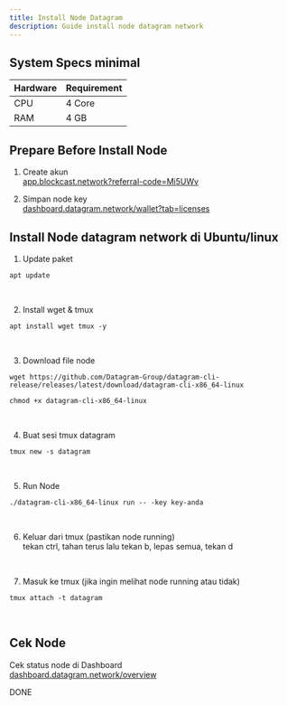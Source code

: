 ```yaml
---
title: Install Node Datagram
description: Guide install node datagram network
---
```


## System Specs minimal
| Hardware    |	Requirement|
|-------------|--------------|
| CPU	        | 4 Core      |
| RAM	        | 4 GB         |


## Prepare Before Install Node
1. Create akun  
<a href="https://app.blockcast.network?referral-code=Mi5UWv" target="_blank" rel="noopener noreferrer">app.blockcast.network?referral-code=Mi5UWv</a>

2. Simpan node key  
<a href="https://dashboard.datagram.network/wallet?tab=licenses" target="_blank" rel="noopener noreferrer">dashboard.datagram.network/wallet?tab=licenses</a>

## Install Node datagram network di Ubuntu/linux
1. Update paket

```
apt update
```
</br>

2. Install wget & tmux

```
apt install wget tmux -y
```
</br>

3. Download file node

```
wget https://github.com/Datagram-Group/datagram-cli-release/releases/latest/download/datagram-cli-x86_64-linux
```

```
chmod +x datagram-cli-x86_64-linux
```
</br>

4. Buat sesi tmux datagram

```
tmux new -s datagram
```

</br>

5. Run Node

```
./datagram-cli-x86_64-linux run -- -key key-anda
```
</br>

6. Keluar dari tmux (pastikan node running)  
   tekan ctrl, tahan terus lalu tekan b, lepas semua, tekan d
</br>

7. Masuk ke tmux (jika ingin melihat node running atau tidak)

```
tmux attach -t datagram
```
</br>

## Cek Node
Cek status node di Dashboard   
<a href="https://dashboard.datagram.network/overview" target="_blank" rel="noopener noreferrer">dashboard.datagram.network/overview</a>

DONE

<head>
<!-- Google tag (gtag.js) -->
<script async src="https://www.googletagmanager.com/gtag/js?id=G-4WB2W24M31"></script>
<script>
  window.dataLayer = window.dataLayer || [];
  function gtag(){dataLayer.push(arguments);}
  gtag('js', new Date());
  gtag('config', 'G-4WB2W24M31');
</script>
</head>